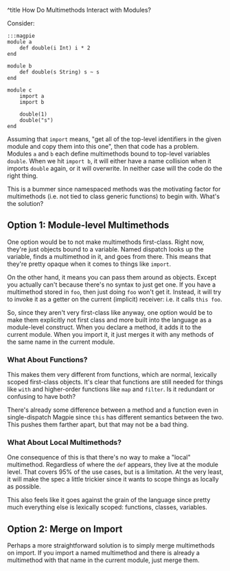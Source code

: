 ^title How Do Multimethods Interact with Modules?

Consider:

    :::magpie
    module a
        def double(i Int) i * 2
    end

    module b
        def double(s String) s ~ s
    end

    module c
        import a
        import b

        double(1)
        double("s")
    end

Assuming that `import` means, "get all of the top-level identifiers in the given module and copy them into this one", then that code has a problem. Modules `a` and `b` each define multimethods bound to top-level variables `double`. When we hit `import b`, it will either have a name collision when it imports `double` again, or it will overwrite. In neither case will the code do the right thing.

This is a bummer since namespaced methods was the motivating factor for multimethods (i.e. not tied to class generic functions) to begin with. What's the solution?

## Option 1: Module-level Multimethods

One option would be to not make multimethods first-class. Right now, they're just objects bound to a variable. Named dispatch looks up the variable, finds a multimethod in it, and goes from there. This means that they're pretty opaque when it comes to things like `import`.

On the other hand, it means you can pass them around as objects. Except you actually can't because there's no syntax to just get one. If you have a multimethod stored in `foo`, then just doing `foo` won't get it. Instead, it will try to invoke it as a getter on the current (implicit) receiver: i.e. it calls `this foo`.

So, since they aren't very first-class like anyway, one option would be to make them explicitly not first class and more built into the language as a module-level construct. When you declare a method, it adds it to the current module. When you import it, it just merges it with any methods of the same name in the current module.

### What About Functions?

This makes them very different from functions, which are normal, lexically scoped first-class objects. It's clear that functions are still needed for things like `with` and higher-order functions like `map` and `filter`. Is it redundant or confusing to have both?

There's already some difference between a method and a function even in single-dispatch Magpie since `this` has different semantics between the two. This pushes them farther apart, but that may not be a bad thing.

### What About Local Multimethods?

One consequence of this is that there's no way to make a "local" multimethod. Regardless of where the `def` appears, they live at the module level. That covers 95% of the use cases, but is a limitation. At the very least, it will make the spec a little trickier since it wants to scope things as locally as possible.

This also feels like it goes against the grain of the language since pretty much everything else is lexically scoped: functions, classes, variables.

## Option 2: Merge on Import

Perhaps a more straightforward solution is to simply merge multimethods on import. If you import a named multimethod and there is already a multimethod with that name in the current module, just merge them.

